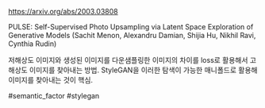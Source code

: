 https://arxiv.org/abs/2003.03808

PULSE: Self-Supervised Photo Upsampling via Latent Space Exploration of
  Generative Models (Sachit Menon, Alexandru Damian, Shijia Hu, Nikhil Ravi, Cynthia Rudin)

저해상도 이미지와 생성된 이미지를 다운샘플링한 이미지의 차이를 loss로 활용해서 고해상도 이미지를 찾아내는 방법. StyleGAN을 이러한 탐색이 가능한 매니폴드로 활용해 이미지를 찾아내는 것이 핵심.

#semantic_factor #stylegan